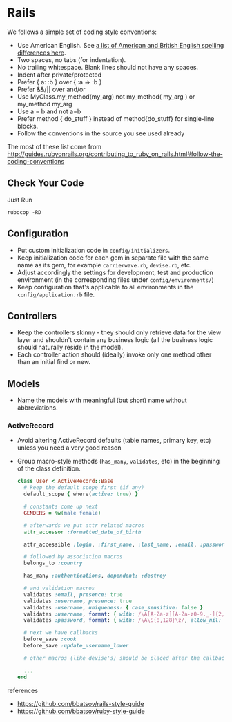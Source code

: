 # Rails

We follows a simple set of coding style conventions:

* Use American English. See [a list of American and British English spelling differences here](http://en.wikipedia.org/wiki/American_and_British_English_spelling_differences).
* Two spaces, no tabs (for indentation).
* No trailing whitespace. Blank lines should not have any spaces.
* Indent after private/protected
* Prefer { a: :b } over { :a => :b }
* Prefer &&/|| over and/or
* Use MyClass.my_method(my_arg) not my_method( my_arg ) or my_method my_arg
* Use a = b and not a=b
* Prefer method { do_stuff } instead of method{do_stuff} for single-line blocks.
* Follow the conventions in the source you see used already

The most of these list come from http://guides.rubyonrails.org/contributing_to_ruby_on_rails.html#follow-the-coding-conventions

## Check Your Code

Just Run

    rubocop -RD

## Configuration

* Put custom initialization code in `config/initializers`.
* Keep initialization code for each gem in separate file with the same name as its gem, for example `carrierwave.rb`, `devise.rb`, etc.
* Adjust accordingly the settings for development, test and production environment (in the corresponding files under `config/environments/`)
* Keep configuration that's applicable to all environments in the `config/application.rb` file.

## Controllers

* Keep the controllers skinny - they should only retrieve data for the view layer and shouldn't contain any business logic (all the business logic should naturally reside in the model).
* Each controller action should (ideally) invoke only one method other than an initial find or new.

## Models

* Name the models with meaningful (but short) name without abbreviations.

### ActiveRecord

* Avoid altering ActiveRecord defaults (table names, primary key, etc) unless you need a very good reason
* Group macro-style methods (`has_many`, `validates`, etc) in the beginning of the class definition.

  ```Ruby
  class User < ActiveRecord::Base
    # keep the default scope first (if any)
    default_scope { where(active: true) }

    # constants come up next
    GENDERS = %w(male female)

    # afterwards we put attr related macros
    attr_accessor :formatted_date_of_birth

    attr_accessible :login, :first_name, :last_name, :email, :password

    # followed by association macros
    belongs_to :country

    has_many :authentications, dependent: :destroy

    # and validation macros
    validates :email, presence: true
    validates :username, presence: true
    validates :username, uniqueness: { case_sensitive: false }
    validates :username, format: { with: /\A[A-Za-z][A-Za-z0-9._-]{2,19}\z/ }
    validates :password, format: { with: /\A\S{8,128}\z/, allow_nil: true}

    # next we have callbacks
    before_save :cook
    before_save :update_username_lower

    # other macros (like devise's) should be placed after the callbacks

    ...
  end
  ```

references
* https://github.com/bbatsov/rails-style-guide
* https://github.com/bbatsov/ruby-style-guide
